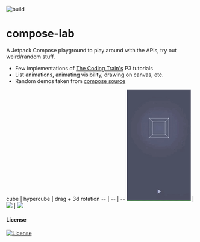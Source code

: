 ![build](https://github.com/drinkthestars/compose-lab/actions/workflows/android.yml/badge.svg)

# compose-lab

A Jetpack Compose playground to play around with the APIs, try out weird/random stuff.

- Few implementations of [The Coding Train's](https://thecodingtrain.com/) P3 tutorials
- List animations, animating visibility, drawing on canvas, etc.
- Random demos taken
  from [compose source](https://cs.android.com/androidx/platform/frameworks/support/+/androidx-main:compose/)

cube | hypercube | drag + 3d rotation -- | -- | --
<img src="demos/cube.gif" width=170/> | <img src="demos/hyperc.gif" width=170/>
| <img src="demos/carddrag.gif" width=170/>

#### License

[![License](https://img.shields.io/badge/License-Apache_2.0-blue.svg)](https://opensource.org/licenses/Apache-2.0)

